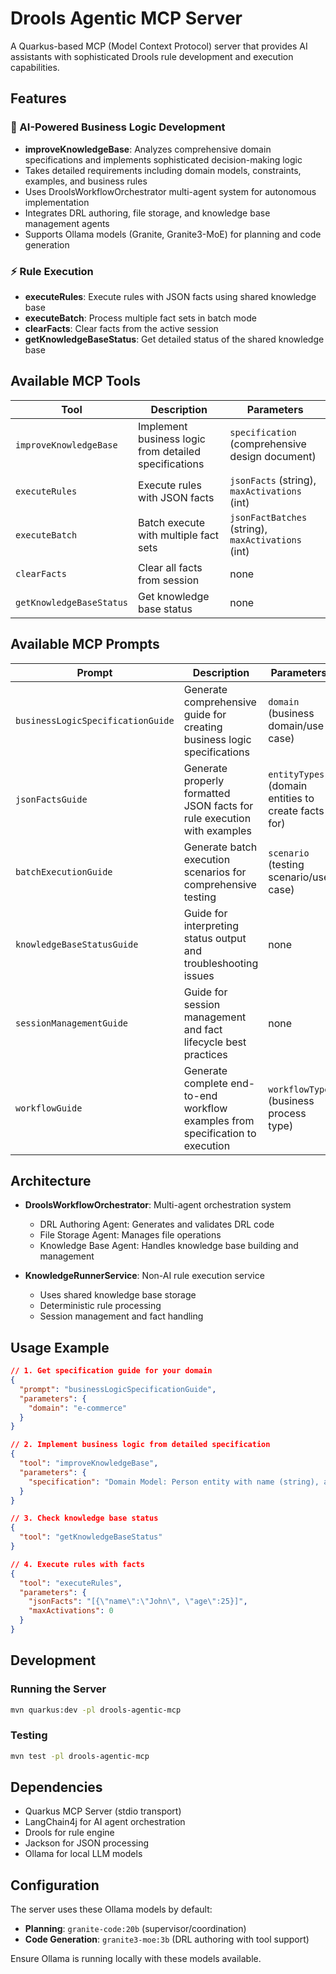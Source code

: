 # Drools Agentic MCP Server

A Quarkus-based MCP (Model Context Protocol) server that provides AI assistants with sophisticated Drools rule development and execution capabilities.

## Features

### 🤖 AI-Powered Business Logic Development
- **improveKnowledgeBase**: Analyzes comprehensive domain specifications and implements sophisticated decision-making logic
- Takes detailed requirements including domain models, constraints, examples, and business rules
- Uses DroolsWorkflowOrchestrator multi-agent system for autonomous implementation
- Integrates DRL authoring, file storage, and knowledge base management agents
- Supports Ollama models (Granite, Granite3-MoE) for planning and code generation

### ⚡ Rule Execution
- **executeRules**: Execute rules with JSON facts using shared knowledge base
- **executeBatch**: Process multiple fact sets in batch mode
- **clearFacts**: Clear facts from the active session
- **getKnowledgeBaseStatus**: Get detailed status of the shared knowledge base

## Available MCP Tools

| Tool | Description | Parameters |
|------|-------------|------------|
| `improveKnowledgeBase` | Implement business logic from detailed specifications | `specification` (comprehensive design document) |
| `executeRules` | Execute rules with JSON facts | `jsonFacts` (string), `maxActivations` (int) |
| `executeBatch` | Batch execute with multiple fact sets | `jsonFactBatches` (string), `maxActivations` (int) |
| `clearFacts` | Clear all facts from session | none |
| `getKnowledgeBaseStatus` | Get knowledge base status | none |

## Available MCP Prompts

| Prompt | Description | Parameters |
|--------|-------------|------------|
| `businessLogicSpecificationGuide` | Generate comprehensive guide for creating business logic specifications | `domain` (business domain/use case) |
| `jsonFactsGuide` | Generate properly formatted JSON facts for rule execution with examples | `entityTypes` (domain entities to create facts for) |
| `batchExecutionGuide` | Generate batch execution scenarios for comprehensive testing | `scenario` (testing scenario/use case) |
| `knowledgeBaseStatusGuide` | Guide for interpreting status output and troubleshooting issues | none |
| `sessionManagementGuide` | Guide for session management and fact lifecycle best practices | none |
| `workflowGuide` | Generate complete end-to-end workflow examples from specification to execution | `workflowType` (business process type) |

## Architecture

- **DroolsWorkflowOrchestrator**: Multi-agent orchestration system
  - DRL Authoring Agent: Generates and validates DRL code
  - File Storage Agent: Manages file operations
  - Knowledge Base Agent: Handles knowledge base building and management

- **KnowledgeRunnerService**: Non-AI rule execution service
  - Uses shared knowledge base storage
  - Deterministic rule processing
  - Session management and fact handling

## Usage Example

```json
// 1. Get specification guide for your domain
{
  "prompt": "businessLogicSpecificationGuide",
  "parameters": {
    "domain": "e-commerce"
  }
}

// 2. Implement business logic from detailed specification
{
  "tool": "improveKnowledgeBase", 
  "parameters": {
    "specification": "Domain Model: Person entity with name (string), age (integer), email (string) attributes. Business Rules: 1) Classify as adult if age >= 18, 2) Email must contain @ symbol, 3) Premium customers get 10% discount if order > $100. Constraints: Age non-negative, name not empty. Examples: Person(name='John', age=25, email='john@example.com') with Order(amount=150) should receive premium discount."
  }
}

// 3. Check knowledge base status
{
  "tool": "getKnowledgeBaseStatus"
}

// 4. Execute rules with facts
{
  "tool": "executeRules", 
  "parameters": {
    "jsonFacts": "[{\"name\":\"John\", \"age\":25}]",
    "maxActivations": 0
  }
}
```

## Development

### Running the Server
```bash
mvn quarkus:dev -pl drools-agentic-mcp
```

### Testing
```bash
mvn test -pl drools-agentic-mcp
```

## Dependencies

- Quarkus MCP Server (stdio transport)
- LangChain4j for AI agent orchestration  
- Drools for rule engine
- Jackson for JSON processing
- Ollama for local LLM models

## Configuration

The server uses these Ollama models by default:
- **Planning**: `granite-code:20b` (supervisor/coordination)
- **Code Generation**: `granite3-moe:3b` (DRL authoring with tool support)

Ensure Ollama is running locally with these models available.